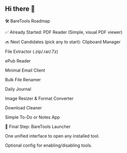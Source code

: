 ## Hi there 👋


🛠️ BareTools Roadmap

✅ Already Started:
PDF Reader (Simple, visual PDF viewer)

🔜 Next Candidates (pick any to start):
Clipboard Manager

File Extractor (.zip/.rar/.7z)

ePub Reader

Minimal Email Client

Bulk File Renamer

Daily Journal

Image Resizer & Format Converter

Download Cleaner

Simple To-Do or Notes App

🎯 Final Step:
BareTools Launcher

One unified interface to open any installed tool.

Optional config for enabling/disabling tools.
